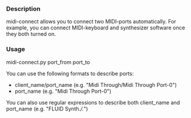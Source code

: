 ### Description
midi-connect allows you to connect two MIDI-ports automatically. For example, you can connect MIDI-keyboard and synthesizer software once they both turned on.

### Usage
midi-connect.py port_from port_to

You can use the following formats to describe ports:
- client_name/port_name (e.g. "Midi Through/Midi Through Port-0")
- port_name (e.g. "Midi Through Port-0")

You can also use regular expressions to describe both client_name and port_name (e.g. "FLUID Synth.*/.*")

